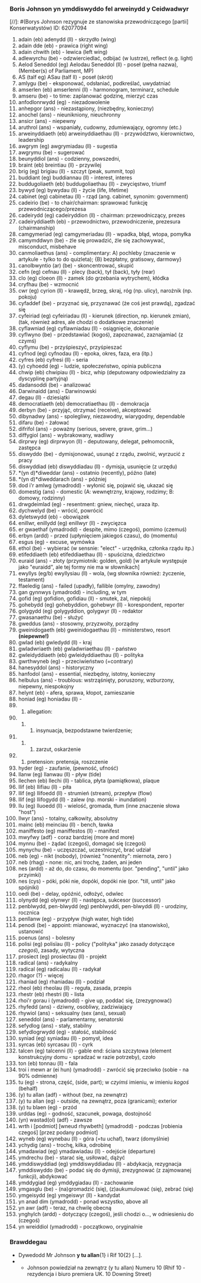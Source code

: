 ### Boris Johnson yn ymddiswyddo fel arweinydd y Ceidwadwyr
[//]: #(Borys Johnson rezygnuje ze stanowiska przewodniczącego [partii] Konserwatystów)
ID: 62077094

1. adain (eb) adenydd (ll) - skrzydło (wing)
1. adain dde (eb) - prawica (right wing)
1. adain chwith (eb) - lewica (left wing)
1. adlewyrchu (be) - odzwierciedlać, odbijać (w lustrze), reflect (e.g. light)
1. Aelod Seneddol (eg) Aelodau Seneddol (ll) - poseł (pełna nazwa), (Member(s) of Parliament, MP)
1. AS (talf eg) ASau (talf ll) - poseł (skrót)
1. amlygu (be) - eksponować, odsłaniać, podkreślać, uwydatniać
1. amserlen (eb) amserlenni (ll) - harmonogram, terminarz, schedule
1. amseru (be) - to time: zaplanować godzinę, mierzyć czas
1. anfodlonrwydd (eg) - niezadowolenie
1. anhepgor (ans) - niezastąpiony, (niezbędny, konieczny)
1. anochel (ans) - nieunikniony, nieuchronny
1. ansicr (ans) - niepewny
1. aruthrol (ans) - wspaniały, cudowny, zdumiewający, ogromny (etc.)
1. arweinyddiaeth (eb) arweinyddiaethau (ll) - przywództwo, kierownictwo, leadership
1. awgrym (eg) awgrymiadau (ll) - sugestia
1. awgrymu (be) - sugerować
1. beunyddiol (ans) - codzienny, powszedni, 
1. braint (eb) breintiau (ll) - przywilej
1. brig (eg) brigiau (ll) - szczyt (peak, summit, top)
1. buddiant (eg) buddiannau (ll) - interest, interes
1. buddugoliaeth (eb) buddugoliaethau (ll) - zwycięstwo, triumf
1. bywyd (eg) bywydau (ll) - życie (life, lifetime)
1. cabinet (eg) cabinetau (ll) - rząd (ang. cabinet, synonim: government)
1. cadeirio (be) - to chair/chairman: sprawować funkcję przewodniczącego/prezesa
1. cadeirydd (eg) cadeiryddion (ll) - chairman: przewodniczący, prezes
1. cadeiryddiaeth (eb) - przewodnictwo, przewodniczenie, prezesura (chairmanship)
1. camgymeriad (eg) camgymeriadau (ll) - wpadka, błąd, wtopa, pomyłka
1. camymddwyn (be) - źle się prowadzić, źle się zachowywać, misconduct, misbehave
1. canmoliaethus (ans) - complimentary: A) pochleby (znaczenie w artykule - tylko to do quizleta); {B) bezpłatny, gratisowy, darmowy}
1. canolbwyntio (ar) (be) - skoncentrować, skupić
1. cefn (eg) cefnau (ll) - plecy (back), tył (back), tyły (rear)
1. clo (eg) cloeon (ll) - zamek (do grzebania wytrychem), kłódka
1. cryfhau (be) - wzmocnić
1. cwr (eg) cyrion (ll) - krawędź, brzeg, skraj, róg (np. ulicy), narożnik (np. pokoju)
1. cyfaddef (be) - przyznać się, przyznawać (że coś jest prawdą), zgadzać się
1. cyfeiriad (eg) cyfeiriadau (ll) - kierunek (direction, np. kierunek zmian), (tak, również adres, ale chodzi o dodatkowe znaczenie)
1. cyflawniad (eg) cyflawniadau (ll) - osiągnięcie, dokonanie
1. cyflwyno (be) - przedstawiać (kogoś), zapoznawać, zaznajamiać (z czymś)
1. cyflymu (be) - przyśpieszyć, przyśpieszać
1. cyfnod (eg) cyfnodau (ll) - epoka, okres, faza, era (itp.)
1. cyfres (eb) cyfresi (ll) - seria
1. (y) cyhoedd (eg) - ludzie, społeczeństwo, opinia publiczna
1. chwip (eb) chwipiau (ll) - bicz, whip (deputowany odpowiedzialny za dyscyplinę partyjną)
1. dadansoddi (be) - analizować
1. Darwinaidd (ans) - Darwinowski
1. degau (ll) - dziesiątki
1. democratiaeth (eb) democratiaethau (ll) - demokracja
1. derbyn (be) - przyjąć, otrzymać (receive), akceptować
1. dibynadwy (ans) - spolegliwy, niezawodny, wiarygodny, dependable
1. difaru (be) - żałować
1. difrifol (ans) - poważny (serious, severe, grave, grim...)
1. diffygiol (ans) - wybrakowany, wadliwy
1. dirprwy (eg) dirprwyon (ll) - deputowany, delegat, pełnomocnik, zastępca
1. diswyddo (be) - dymisjonować, usunąć z rządu, zwolnić, wyrzucić z pracy
1. diswyddiad (eb) diswyddiadau (ll) - dymisja, usunięcie (z urzędu)
1. *(yn d)*diweddar (ans) - ostatnio (recently), późno (late)
1. *(yn d)*diweddarach (ans) - później
1. dod i'r amlwg (ymadrodd) - wyłonić się, pojawić się, ukazać się <!-- daeth lluniai i'r amlwg o Boris Johnson... - pojawiły się zdjęcia Borysa Johnsona... -->
1. domestig (ans) - domestic (A: wewnętrzny, krajowy, rodzimy; B: domowy, rodzinny)
1. drwgdeimlad (eg) - resentment: gniew, niechęć, uraza itp.
1. dychwelyd (be) - wrócić, powrócić
1. dyletswydd (eb) - obowiązek
1. enillwr, enillydd (eg) enillwyr (ll) - zwycięzca 
1. er gwaethaf (ymadrodd) - despite, mimo (czegoś), pomimo (czemuś)
1. erbyn (ardd) - przed (upłynięciem jakiegoś czasu), do (momentu)
1. esgus (eg) - excuse, wymówka
1. ethol (be) - wybierać (w sensnie: "elect" - urzędnika, członka rządu itp.)
1. etifeddiaeth (eb) etifeddiaethau (ll) - spuścizna, dziedzictwo
1. euraid (ans) - złoty (przymiotnik: golden, gold) [w artykule występuje jako "euraidd", ale tej formy nie ma w słownikach]
1. ewyllys (eg/b) ewyllysiau (ll) - wola, (wg słownika również: życzenie, testament)
1. ffaeledig (ans) - failed (upadły), fallible (omylny, zawodny)
1. gan gynnwys (ymadrodd) - including, w tym
1. gofid (eg) gofidion, gofidiau (ll) - smutek, żal, niepokój
1. gohebydd (eg) gohebyddion, gohebwyr (ll) - korespondent, reporter
1. golygydd (eg) golygyddion, golygwyr (ll) - redaktor
1. gwasanaethu (be) - służyć
1. gweddus (ans) - stosowny, przyzwoity, porządny
1. gweinidogaeth (eb) gweinidogaethau (ll) - ministerstwo, resort **(niepewne!)**
1. gwlad (eb) gwledydd (ll) - kraj
1. gwladwriaeth (eb) gwladwriaethau (ll) - państwo
1. gwleidyddiaeth (eb) gwleidyddiaethau (ll) - polityka
1. gwrthwyneb (eg) - przeciwieństwo (=contrary)
1. hanesyddol (ans) - historyczny
1. hanfodol (ans) - essential, niezbędny, istotny, konieczny
1. helbulus (ans) - troublous: wstrząśnięty, poruszony, wzburzony, niepewny, niespokojny
1. helynt (eb) - afera, sprawa, kłopot, zamieszanie
1. honiad (eg) honiadau (ll) - 
1. 1.  allegation:
1. 1. 1. insynuacja, bezpodstawne twierdzenie;
1. 1. 1. zarzut, oskarżenie
1. 1. pretension: pretensja, roszczenie
1. hyder (eg) - zaufanie, (pewność, ufność)
1. llanw (eg) llanwau (ll) - pływ (tide)
1. llechen (eb) llechi (ll) - tablica, płyta (pamiątkowa), plaque
1. llif (eb) llifiau (ll) - piła
1. llif (eg) llifoedd (ll) - strumień (stream), przepływ (flow)
1. llif (eg) llifogydd (ll) - zalew (np. morski - inundation)
1. llu (eg) lluoedd (ll) - wielość, gromada, tłum (inne znaczenie słowa "host")
1. llwyr (ans) - totalny, całkowity, absolutny
1. mainc (eb) meinciau (ll) - bench, ławka
1. maniffesto (eg) maniffestos (ll) - manifest
1. mwyfwy (adf) - coraz bardziej (more and more)
1. mynnu (be) - żądać (czegoś), domagać się (czegoś)
1. mynychu (be) - uczęszczać, uczestniczyć, brać udział
1. neb (eg) - nikt (nobody), (również "nonentity": miernota, zero )
1. neb (rhag) - none: nic, ani trochę, żaden, ani jeden
1. nes (ardd) - aż do, do czasu, do momentu (por. "pending", "until" jako przyimki)
1. nes (cys) - póki, póki nie, dopóki, dopóki nie (por. "till, until" jako spójniki)
1. oedi (be) - delay, opóźnić, odłożyć, odwlec
1. olynydd (eg) olynwyr (ll) - następca, sukcesor (successor)
1. penblwydd, pen-blwydd (eg) penblwyddi, pen-blwyddi (ll) - urodziny, rocznica
1. penllanw (eg) - przypływ (high water, high tide)
1. penodi (be) - appoint: mianować, wyznaczyć (na stanowisko), ustanowić
1. poenus (ans) - bolesny
1. polisi (eg) polisïau (ll) - policy ("polityka" jako zasady dotyczące *czegoś*), zasady, wytyczna
1. prosiect (eg) prosiectau (ll) - projekt
1. radical (ans) - radykalny
1. radical (eg) radicalau (ll) - radykał
1. rhagor (?) - więcej
1. rhaniad (eg) rhaniadau (ll) - podział
1. rheol (eb) rheolau (ll) - reguła, zasada, przepis
1. rhestr (eb) rhestri (ll) - lista
1. rhoi'r gorau i (ymadrodd) - give up, poddać się, (zrezygnować)
1. rhyfedd (ans) - dziwny, osobliwy, zadziwiający
1. rhywiol (ans) - seksualny (sex (ans), sexual)
1. seneddol (ans) - parlamentarny, senatorski
1. sefydlog (ans) - stały, stabilny
1. sefydlogrwydd (eg) - stałość, stabilność
1. syniad (eg) syniadau (ll) - pomysł, idea
1. syrcas (eb) syrcasau (ll) - cyrk
1. talcen (eg) talcenni (ll) - gable end: ściana szczytowa (element konstrukcyjny domu - spradzać w razie potrzeby), czoło
1. ton (eb) tonnau (ll) - fala
1. troi i mewn ar (ei hun) (ymadrodd) - zwrócić się przeciwko (sobie - na 90% odmienne)
1. tu (eg) - strona, część, (side, part); w *czyimś* imieniu, w imieniu *kogoś* (behalf)
1. (y) tu allan (adf) - without (bez, na zewnątrz)
1. (y) tu allan (eg) - outside, na zewnątrz, poza (granicami); exterior
1. (y) tu blaen (eg) - przód
1. urddas (eg) - godność, szacunek, powaga, dostojność
1. (yn) wastad(ol) (adf) - zawsze <!-- nie mylić z gwastad! -->
1. wrth i [podmiot] [wneud rhywbeth] (ymadrodd) - podczas [robienia czegoś] [przez podany podmiot]
1. wyneb (eg) wynebau (ll) - góra (=tu uchaf), twarz (domyślnie)
1. ychydig (ans) - trochę, kilka, odrobinę
1. ymadawiad (eg) ymadawiadau (ll) - odejście (departure)
1. ymdrechu (be) - starać się, usiłować, dążyć
1. ymddiswyddiad (eg) ymddiswyddiadau (ll) - abdykacja, rezygnacja
1. ymddiswyddo (be) - podać się do dymisji, zrezygnować (z zajmowanej funkcji), abdykować
1. ymddygiad (eg) ymddygiadau (ll) - zachowanie
1. ymgasglu (be) - (na)gromadzić (się), (z)aukumulować (się), zebrać (się)
1. ymgeisydd (eg) ymgeiswyr (ll) - kandydat
1. yn anad dim (ymadrodd) - ponad wszystko, above all
1. yn awr (adf) - teraz, na chwilę obecną
1. ynghylch (ardd) - dotyczący (czegoś), jeśli chodzi o..., w odniesieniu do (czegoś) <!-- powtórka nie zaszkodzi... -->
1. yn wreiddiol (ymadrodd) - początkowo, oryginalnie

### Brawddegau

- Dywedodd Mr Johnson **y tu allan**{1} i Rif 10{2} [...].
- - Johnson powiedział na zewnątrz (y tu allan) Numeru 10 (Rhif 10 - rezydencja i biuro premiera UK. 10 Downing Street) 